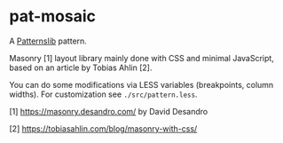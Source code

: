 # pat-mosaic

A [Patternslib](http://patternslib.com) pattern.

Masonry [1] layout library mainly done with CSS and minimal JavaScript, based on an article by Tobias Ahlin [2].

You can do some modifications via LESS variables (breakpoints, column widths).
For customization see ``./src/pattern.less``.

[1] https://masonry.desandro.com/ by David Desandro

[2] https://tobiasahlin.com/blog/masonry-with-css/
